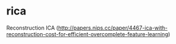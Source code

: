 rica
====

Reconstruction ICA (http://papers.nips.cc/paper/4467-ica-with-reconstruction-cost-for-efficient-overcomplete-feature-learning)
